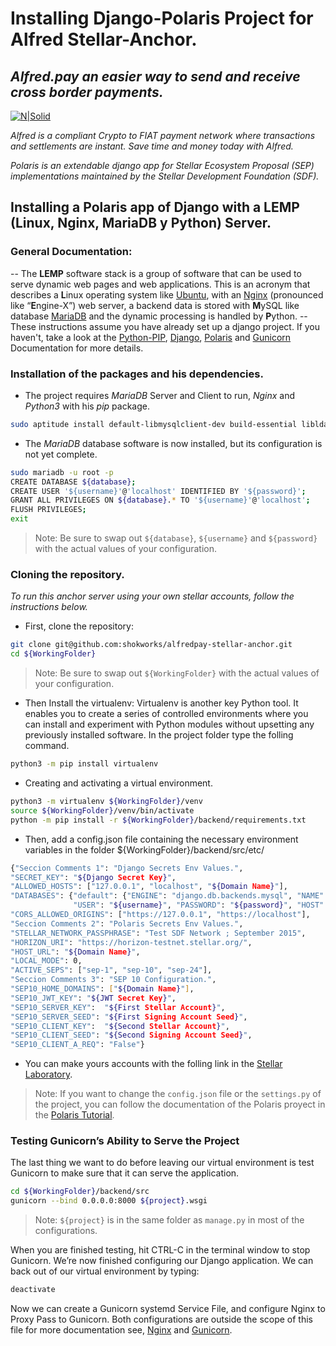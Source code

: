 # Installing Django-Polaris Project for Alfred Stellar-Anchor.
## _Alfred.pay an easier way to send and receive cross border payments._

[![N|Solid](https://alfred-pay.com/wp-content/themes/Alfred%20Pay%20Theme/assets/images/Logo_Alfred.svg)](https://alfredpay.io)

_Alfred is a compliant Crypto to FIAT payment network where transactions and settlements are instant. Save time and money today with Alfred._

_Polaris is an extendable django app for Stellar Ecosystem Proposal (SEP) implementations maintained by the Stellar Development Foundation (SDF)._

## Installing a Polaris app of Django with a LEMP (Linux, Nginx, MariaDB y Python) Server.

### General Documentation:
-- The **LEMP** software stack is a group of software that can be used to serve dynamic web pages and web applications. This is an acronym that describes a **L**inux operating system like [Ubuntu], with an [Nginx] (pronounced like “**E**ngine-X”) web server, a backend data is stored with **M**ySQL like database [MariaDB] and the dynamic processing is handled by **P**ython.
-- These instructions assume you have already set up a django project. If you haven't, take a look at the [Python-PIP], [Django], [Polaris] and [Gunicorn] Documentation for more details.

### Installation of the packages and his dependencies.
- The project requires _MariaDB_ Server and Client to run, _Nginx_ and _Python3_ with his _pip_ package.
```sh
sudo aptitude install default-libmysqlclient-dev build-essential libldap2-dev mariadb-server-10.3 mariadb-client-10.3 nginx python3-dev python3-pip 
```
- The _MariaDB_ database software is now installed, but its configuration is not yet complete.
```sh
sudo mariadb -u root -p
CREATE DATABASE ${database};
CREATE USER '${username}'@'localhost' IDENTIFIED BY '${password}';
GRANT ALL PRIVILEGES ON ${database}.* TO '${username}'@'localhost';
FLUSH PRIVILEGES;
exit
```
> Note: Be sure to swap out `${database}`, `${username}` and `${password}` with the actual values of your configuration.

### Cloning the repository.
_To run this anchor server using your own stellar accounts, follow the instructions below._

- First, clone the repository:
```sh
git clone git@github.com:shokworks/alfredpay-stellar-anchor.git
cd ${WorkingFolder}
```
> Note: Be sure to swap out `${WorkingFolder}` with the actual values of your configuration.

- Then Install the virtualenv: Virtualenv is another key Python tool. It enables you to create a series of controlled environments where you can install and experiment with Python modules without upsetting any previously installed software. In the project folder type the folling command.
```sh
python3 -m pip install virtualenv
```
- Creating and activating a virtual environment.
```sh
python3 -m virtualenv ${WorkingFolder}/venv
source ${WorkingFolder}/venv/bin/activate
python -m pip install -r ${WorkingFolder}/backend/requirements.txt
```

- Then, add a config.json file containing the necessary environment variables in the folder ${WorkingFolder}/backend/src/etc/

```sh
{"Seccion Comments 1": "Django Secrets Env Values.",
"SECRET_KEY": "${Django Secret Key}",
"ALLOWED_HOSTS": ["127.0.0.1", "localhost", "${Domain Name}"],
"DATABASES": {"default": {"ENGINE": "django.db.backends.mysql", "NAME": "${database}", 
              "USER": "${username}", "PASSWORD": "${password}", "HOST": "127.0.0.1", "PORT": ""}},
"CORS_ALLOWED_ORIGINS": ["https://127.0.0.1", "https://localhost"],
"Seccion Comments 2": "Polaris Secrets Env Values.",
"STELLAR_NETWORK_PASSPHRASE": "Test SDF Network ; September 2015",
"HORIZON_URI": "https://horizon-testnet.stellar.org/",
"HOST_URL": "${Domain Name}",
"LOCAL_MODE": 0,
"ACTIVE_SEPS": ["sep-1", "sep-10", "sep-24"],
"Seccion Comments 3": "SEP 10 Configuration.",
"SEP10_HOME_DOMAINS": ["${Domain Name}"],
"SEP10_JWT_KEY": "${JWT Secret Key}",
"SEP10_SERVER_KEY":  "${First Stellar Account}",
"SEP10_SERVER_SEED": "${First Signing Account Seed}",
"SEP10_CLIENT_KEY":  "${Second Stellar Account}",
"SEP10_CLIENT_SEED": "${Second Signing Account Seed}",
"SEP10_CLIENT_A_REQ": "False"}
```

- You can make yours accounts with the folling link in the [Stellar Laboratory].
> Note: If you want to change the `config.json` file or the `settings.py` of the project, you can follow the documentation of the Polaris proyect in the [Polaris Tutorial].

### Testing Gunicorn’s Ability to Serve the Project

The last thing we want to do before leaving our virtual environment is test Gunicorn to make sure that it can serve the application.

```sh
cd ${WorkingFolder}/backend/src
gunicorn --bind 0.0.0.0:8000 ${project}.wsgi
```

> Note: `${project}` is in the same folder as `manage.py` in most of the configurations.

When you are finished testing, hit CTRL-C in the terminal window to stop Gunicorn. We’re now finished configuring our Django application. We can back out of our virtual environment by typing:

```sh
deactivate
```

Now we can create a Gunicorn systemd Service File, and configure Nginx to Proxy Pass to Gunicorn. Both configurations are outside the scope of this file for more documentation see, [Nginx] and [Gunicorn].

[Ubuntu]: <https://ubuntu.com/server/docs>
[MariaDB]: https://mariadb.com/kb/en/documentation/
[Nginx]: https://nginx.org/en/docs/
[Python-PIP]: https://pip.pypa.io/en/stable/
[Django]: https://docs.djangoproject.com/en/3.2/
[Polaris]: https://django-polaris.readthedocs.io/
[Gunicorn]: https://docs.gunicorn.org/en/stable/index.html
[Stellar Laboratory]: https://laboratory.stellar.org/#account-creator?network=test
[Polaris Tutorial]: https://django-polaris.readthedocs.io/en/stable/tutorials/index.html
